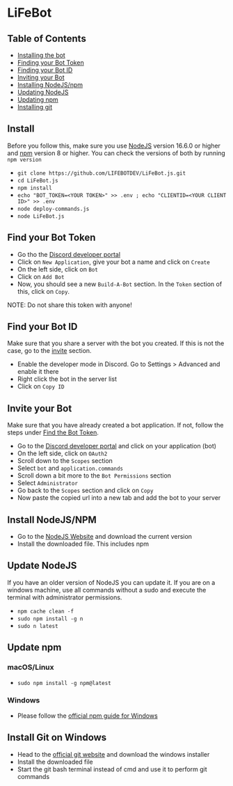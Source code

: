 # LiFeBot

## Table of Contents

- [Installing the bot](#install)
- [Finding your Bot Token](#find-your-bot-token)
- [Finding your Bot ID](#find-your-bot-id)
- [Inviting your Bot](#invite-your-bot)
- [Installing NodeJS/npm](#install-nodejs/npm)
- [Updating NodeJS](#update-nodejs)
- [Updating npm](#update-npm)
- [Installing git](#install-git)

## Install

Before you follow this, make sure you use [NodeJS](#install-nodejs/npm) version 16.6.0 or higher and [npm](#install-nodejs/npm) version 8 or higher. You can check the versions of both by running `npm version`

- `git clone https://github.com/LIFEBOTDEV/LiFeBot.js.git`
- `cd LiFeBot.js`
- `npm install`
- `echo "BOT_TOKEN=<YOUR TOKEN>" >> .env ; echo "CLIENTID=<YOUR CLIENT ID>" >> .env`
- `node deploy-commands.js`
- `node LiFeBot.js`

## Find your Bot Token
- Go tho the [Discord developer portal](https://discord.com/developers/applications)
- Click on `New Application`, give your bot a name and click on `Create`
- On the left side, click on `Bot`
- Click on `Add Bot`
- Now, you should see a new `Build-A-Bot` section. In the `Token` section of this, click on `Copy`. 

NOTE: Do not share this token with anyone!

## Find your Bot ID

  Make sure that you share a server with the bot you created. If this is not the case, go to the [invite](#invite-your-bot) section.

- Enable the developer mode in Discord. Go to Settings > Advanced and enable it there
- Right click the bot in the server list
- Click on `Copy ID`

## Invite your Bot

  Make sure that you have already created a bot application. If not, follow the steps under [Find the Bot Token](#find-your-bot-token).

- Go to the [Discord developer portal](https://discord.com/developers/applications) and click on your application (bot)
- On the left side, click on `OAuth2`
- Scroll down to the `Scopes` section
- Select `bot` and `application.commands`
- Scroll down a bit more to the `Bot Permissions` section
- Select `Administrator`
- Go back to the `Scopes` section and click on `Copy`
- Now paste the copied url into a new tab and add the bot to your server

## Install NodeJS/NPM

- Go to the [NodeJS Website](https://nodejs.org/en/) and download the current version
- Install the downloaded file. This includes npm

## Update NodeJS
If you have an older version of NodeJS you can update it. If you are on a windows machine, use all commands without a sudo and execute the terminal with administrator permissions.
- `npm cache clean -f`
- `sudo npm install -g n`
- `sudo n latest`

## Update npm
### macOS/Linux
- `sudo npm install -g npm@latest`

### Windows
- Please follow the [official npm guide for Windows](https://docs.npmjs.com/try-the-latest-stable-version-of-npm#upgrading-on-windows)

## Install Git on Windows
- Head to the [official git website](https://git-scm.com/download/win) and download the windows installer
- Install the downloaded file
- Start the git bash terminal instead of cmd and use it to perform git commands